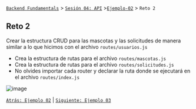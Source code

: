 [`Backend Fundamentals`](../../README.md) > [`Sesión 04: API`](../README.md) >[`Ejemplo-02`](../Ejemplo-02) > `Reto 2`
	
## Reto 2

Crear la estructura CRUD para las mascotas y las solicitudes de manera similar a lo que hicimos con el archivo `routes/usuarios.js`

- Crea la estructura de rutas para el archivo `routes/mascotas.js`
- Crea la estructura de rutas para el archivo `routes/solicitudes.js`
- No olvides importar cada router y declarar la ruta donde se ejecutará en el archivo `routes/index.js`

![image](https://antonioperez.pro/wp-content/uploads/2017/12/crud-rails-1.png)

[`Atrás: Ejemplo 02`](https://github.com/beduExpert/A2-Backend-Fundamentals-2020/blob/master/Sesion-04/Ejemplo-02) | [`Siguiente: Ejemplo 03`](https://github.com/beduExpert/A2-Backend-Fundamentals-2020/tree/master/Sesion-04/Ejemplo-03)
